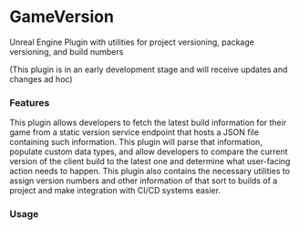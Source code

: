 # GameVersion
Unreal Engine Plugin with utilities for project versioning, package versioning, and build numbers

(This plugin is in an early development stage and will receive updates and changes ad hoc)

### Features
This plugin allows developers to fetch the latest build information for their game from a static version service endpoint that hosts a JSON file containing such information.
This plugin will parse that information, populate custom data types, and allow developers to compare the current version of the client build to the latest one and determine what user-facing action needs to happen. 
This plugin also contains the necessary utilities to assign version numbers and other information of that sort to builds of a project and make integration with CI/CD systems easier.

### Usage






